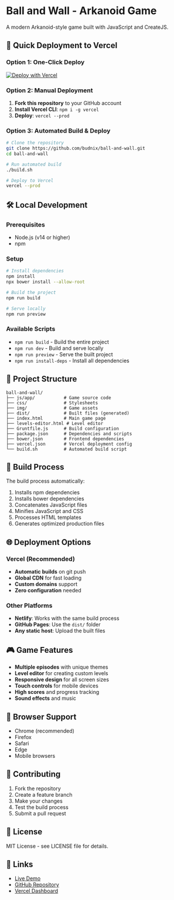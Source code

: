 # Ball and Wall - Arkanoid Game

A modern Arkanoid-style game built with JavaScript and CreateJS.

## 🚀 Quick Deployment to Vercel

### Option 1: One-Click Deploy
[![Deploy with Vercel](https://vercel.com/button)](https://vercel.com/new/clone?repository-url=https://github.com/budnix/ball-and-wall)

### Option 2: Manual Deployment

1. **Fork this repository** to your GitHub account
2. **Install Vercel CLI**: `npm i -g vercel`
3. **Deploy**: `vercel --prod`

### Option 3: Automated Build & Deploy

```bash
# Clone the repository
git clone https://github.com/budnix/ball-and-wall.git
cd ball-and-wall

# Run automated build
./build.sh

# Deploy to Vercel
vercel --prod
```

## 🛠️ Local Development

### Prerequisites
- Node.js (v14 or higher)
- npm

### Setup
```bash
# Install dependencies
npm install
npx bower install --allow-root

# Build the project
npm run build

# Serve locally
npm run preview
```

### Available Scripts
- `npm run build` - Build the entire project
- `npm run dev` - Build and serve locally
- `npm run preview` - Serve the built project
- `npm run install-deps` - Install all dependencies

## 📁 Project Structure

```
ball-and-wall/
├── js/app/           # Game source code
├── css/              # Stylesheets
├── img/              # Game assets
├── dist/             # Built files (generated)
├── index.html        # Main game page
├── levels-editor.html # Level editor
├── Gruntfile.js      # Build configuration
├── package.json      # Dependencies and scripts
├── bower.json        # Frontend dependencies
├── vercel.json       # Vercel deployment config
└── build.sh          # Automated build script
```

## 🔧 Build Process

The build process automatically:
1. Installs npm dependencies
2. Installs bower dependencies
3. Concatenates JavaScript files
4. Minifies JavaScript and CSS
5. Processes HTML templates
6. Generates optimized production files

## 🌐 Deployment Options

### Vercel (Recommended)
- **Automatic builds** on git push
- **Global CDN** for fast loading
- **Custom domains** support
- **Zero configuration** needed

### Other Platforms
- **Netlify**: Works with the same build process
- **GitHub Pages**: Use the `dist/` folder
- **Any static host**: Upload the built files

## 🎮 Game Features

- **Multiple episodes** with unique themes
- **Level editor** for creating custom levels
- **Responsive design** for all screen sizes
- **Touch controls** for mobile devices
- **High scores** and progress tracking
- **Sound effects** and music

## 📱 Browser Support

- Chrome (recommended)
- Firefox
- Safari
- Edge
- Mobile browsers

## 🤝 Contributing

1. Fork the repository
2. Create a feature branch
3. Make your changes
4. Test the build process
5. Submit a pull request

## 📄 License

MIT License - see LICENSE file for details.

## 🔗 Links

- [Live Demo](https://ball-and-wall.vercel.app)
- [GitHub Repository](https://github.com/budnix/ball-and-wall)
- [Vercel Dashboard](https://vercel.com/dashboard)